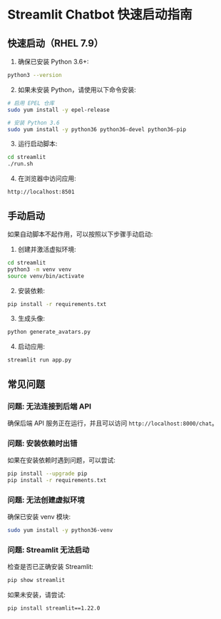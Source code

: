 # Streamlit Chatbot 快速启动指南

## 快速启动（RHEL 7.9）

1. 确保已安装 Python 3.6+:
```bash
python3 --version
```

2. 如果未安装 Python，请使用以下命令安装:
```bash
# 启用 EPEL 仓库
sudo yum install -y epel-release

# 安装 Python 3.6
sudo yum install -y python36 python36-devel python36-pip
```

3. 运行启动脚本:
```bash
cd streamlit
./run.sh
```

4. 在浏览器中访问应用:
```
http://localhost:8501
```

## 手动启动

如果自动脚本不起作用，可以按照以下步骤手动启动:

1. 创建并激活虚拟环境:
```bash
cd streamlit
python3 -m venv venv
source venv/bin/activate
```

2. 安装依赖:
```bash
pip install -r requirements.txt
```

3. 生成头像:
```bash
python generate_avatars.py
```

4. 启动应用:
```bash
streamlit run app.py
```

## 常见问题

### 问题: 无法连接到后端 API

确保后端 API 服务正在运行，并且可以访问 `http://localhost:8000/chat`。

### 问题: 安装依赖时出错

如果在安装依赖时遇到问题，可以尝试:
```bash
pip install --upgrade pip
pip install -r requirements.txt
```

### 问题: 无法创建虚拟环境

确保已安装 venv 模块:
```bash
sudo yum install -y python36-venv
```

### 问题: Streamlit 无法启动

检查是否已正确安装 Streamlit:
```bash
pip show streamlit
```

如果未安装，请尝试:
```bash
pip install streamlit==1.22.0
``` 